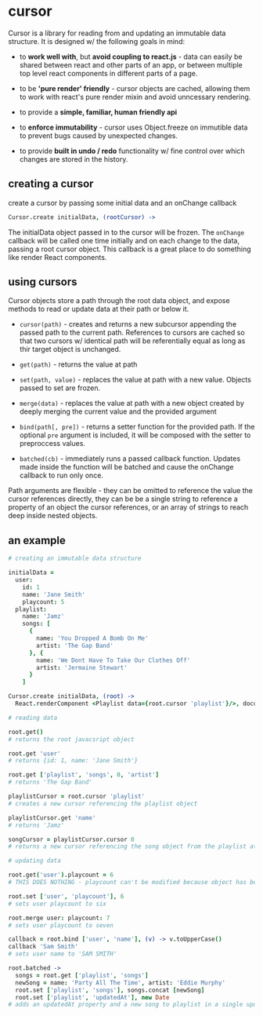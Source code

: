 cursor
======

Cursor is a library for reading from and updating an immutable data structure.
It is designed w/ the following goals in mind:

- to **work well with**, but **avoid coupling to react.js** - data can easily be
shared between react and other parts of an app, or between multiple top level
react components in different parts of a page.

- to be **'pure render' friendly** - cursor objects are cached, allowing them to
work with react's pure render mixin and avoid unncessary rendering.

- to provide a **simple, familiar, human friendly api**

- to **enforce immutability** - cursor uses Object.freeze on immutible data to
prevent bugs caused by unexpected changes.

- to provide **built in undo / redo** functionality w/ fine control over which
changes are stored in the history.



creating a cursor
-----------------

create a cursor by passing some initial data and an onChange callback

```coffeescript
Cursor.create initialData, (rootCursor) ->
```

The initialData object passed in to the cursor will be frozen.  The `onChange`
callback will be called one time initially and on each change to the data,
passing a root cursor object.  This callback is a great place to do something
like render React components.



using cursors
-------------

Cursor objects store a path through the root data object, and expose methods to
read or update data at their path or below it.

- `cursor(path)` - creates and returns a new subcursor appending the passed path
to the current path. References to cursors are cached so that two cursors w/
identical path will be referentially equal as long as thir target object is
unchanged.

- `get(path)` - returns the value at path

- `set(path, value)` - replaces the value at path with a new value.  Objects
passed to set are frozen.

- `merge(data)` - replaces the value at path with a new object created by deeply
merging the current value and the provided argument

- `bind(path[, pre])` - returns a setter function for the provided path.  If the
optional `pre` argument is included, it will be composed with the setter to
preproccess values.

- `batched(cb)` - immediately runs a passed callback function. Updates made
inside the function will be batched and cause the onChange callback to run only
once.

Path arguments are flexible - they can be omitted to reference the value the
cursor references directly, they can be be a single string to reference a
property of an object the cursor references, or an array of strings to reach
deep inside nested objects.



an example
----------

```coffeescript
# creating an immutable data structure

initialData =
  user:
    id: 1
    name: 'Jane Smith'
    playcount: 5
  playlist:
    name: 'Jamz'
    songs: [
      {
        name: 'You Dropped A Bomb On Me'
        artist: 'The Gap Band'
      }, {
        name: 'We Dont Have To Take Our Clothes Off'
        artist: 'Jermaine Stewart'
      }
    ]

Cursor.create initialData, (root) ->
  React.renderComponent <Playlist data={root.cursor 'playlist'}/>, document.body
```


```coffeescript
# reading data

root.get()
# returns the root javacsript object

root.get 'user'
# returns {id: 1, name: 'Jane Smith'}

root.get ['playlist', 'songs', 0, 'artist']
# returns 'The Gap Band'

playlistCursor = root.cursor 'playlist'
# creates a new cursor referencing the playlist object

playlistCursor.get 'name'
# returns 'Jamz'

songCursor = playlistCursor.cursor 0
# returns a new cursor referencing the song object from the playlist at index 0
```


```coffeescript
# updating data

root.get('user').playcount = 6
# THIS DOES NOTHING - playcount can't be modified because object has been frozen

root.set ['user', 'playcount'], 6
# sets user playcount to six

root.merge user: playcount: 7
# sets user playcount to seven

callback = root.bind ['user', 'name'], (v) -> v.toUpperCase()
callback 'Sam Smith'
# sets user name to 'SAM SMITH'

root.batched ->
  songs = root.get ['playlist', 'songs']
  newSong = name: 'Party All The Time', artist: 'Eddie Murphy'
  root.set ['playlist', 'songs'], songs.concat [newSong]
  root.set ['playlist', 'updatedAt'], new Date
# adds an updatedAt property and a new song to playlist in a single update
```
